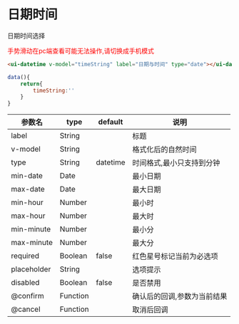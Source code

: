 # 日期时间
日期时间选择

<span style="color:red">手势滑动在pc端查看可能无法操作,请切换成手机模式</span>


```html
<ui-datetime v-model="timeString" label="日期与时间" type="date"></ui-datetime>
```

```js
data(){
    return{
        timeString:''
    }
}
```

参数名      |  type    | default  |  说明
------------|----------|----------|----------
label       | String   |          |  标题
v-model     | String   |          |  格式化后的自然时间
type        | String   | datetime |  时间格式,最小只支持到分钟
min-date    | Date     |          |  最小日期
max-date    | Date     |          |  最大日期
min-hour    | Number   |          |  最小时
max-hour    | Number   |          |  最大时
min-minute  | Number   |          |  最小分
max-minute  | Number   |          |  最大分
required    | Boolean  | false    |  红色星号标记当前为必选项
placeholder | String   |          |  选项提示
disabled    | Boolean  | false    |  是否禁用
@confirm    | Function |          |  确认后的回调,参数为当前结果
@cancel     | Function |          |  取消后回调

